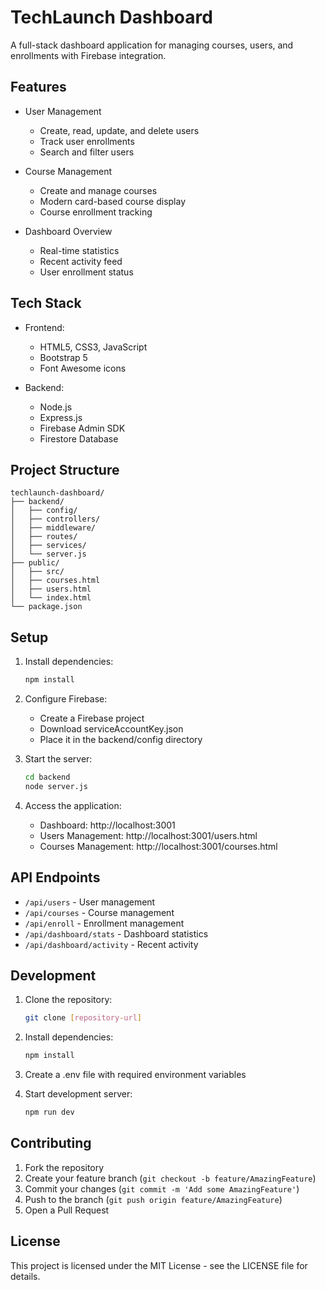 # TechLaunch Dashboard

A full-stack dashboard application for managing courses, users, and enrollments with Firebase integration.

## Features

- User Management
  - Create, read, update, and delete users
  - Track user enrollments
  - Search and filter users

- Course Management
  - Create and manage courses
  - Modern card-based course display
  - Course enrollment tracking

- Dashboard Overview
  - Real-time statistics
  - Recent activity feed
  - User enrollment status

## Tech Stack

- Frontend:
  - HTML5, CSS3, JavaScript
  - Bootstrap 5
  - Font Awesome icons
  
- Backend:
  - Node.js
  - Express.js
  - Firebase Admin SDK
  - Firestore Database

## Project Structure

```
techlaunch-dashboard/
├── backend/
│   ├── config/
│   ├── controllers/
│   ├── middleware/
│   ├── routes/
│   ├── services/
│   └── server.js
├── public/
│   ├── src/
│   ├── courses.html
│   ├── users.html
│   └── index.html
└── package.json
```

## Setup

1. Install dependencies:
   ```bash
   npm install
   ```

2. Configure Firebase:
   - Create a Firebase project
   - Download serviceAccountKey.json
   - Place it in the backend/config directory

3. Start the server:
   ```bash
   cd backend
   node server.js
   ```

4. Access the application:
   - Dashboard: http://localhost:3001
   - Users Management: http://localhost:3001/users.html
   - Courses Management: http://localhost:3001/courses.html

## API Endpoints

- `/api/users` - User management
- `/api/courses` - Course management
- `/api/enroll` - Enrollment management
- `/api/dashboard/stats` - Dashboard statistics
- `/api/dashboard/activity` - Recent activity

## Development

1. Clone the repository:
   ```bash
   git clone [repository-url]
   ```

2. Install dependencies:
   ```bash
   npm install
   ```

3. Create a .env file with required environment variables

4. Start development server:
   ```bash
   npm run dev
   ```

## Contributing

1. Fork the repository
2. Create your feature branch (`git checkout -b feature/AmazingFeature`)
3. Commit your changes (`git commit -m 'Add some AmazingFeature'`)
4. Push to the branch (`git push origin feature/AmazingFeature`)
5. Open a Pull Request

## License

This project is licensed under the MIT License - see the LICENSE file for details. 